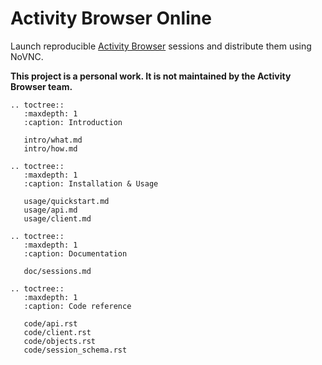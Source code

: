 Activity Browser Online
=======================

Launch reproducible [Activity Browser](https://github.com/LCA-ActivityBrowser/activity-browser) sessions and distribute them using NoVNC.

**This project is a personal work. It is not maintained by the Activity Browser team.**

```{eval-rst}
.. toctree::
   :maxdepth: 1
   :caption: Introduction
   
   intro/what.md
   intro/how.md

.. toctree::
   :maxdepth: 1
   :caption: Installation & Usage

   usage/quickstart.md
   usage/api.md
   usage/client.md

.. toctree::
   :maxdepth: 1
   :caption: Documentation

   doc/sessions.md

.. toctree::
   :maxdepth: 1
   :caption: Code reference

   code/api.rst
   code/client.rst
   code/objects.rst
   code/session_schema.rst
```